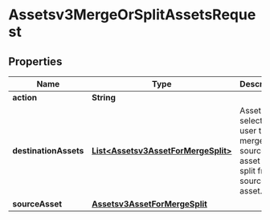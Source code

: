 

# Assetsv3MergeOrSplitAssetsRequest


## Properties

| Name | Type | Description | Notes |
|------------ | ------------- | ------------- | -------------|
|**action** | **String** |  |  [optional] |
|**destinationAssets** | [**List&lt;Assetsv3AssetForMergeSplit&gt;**](Assetsv3AssetForMergeSplit.md) | Assets selected by user to merge with source asset or split from source asset. |  [optional] |
|**sourceAsset** | [**Assetsv3AssetForMergeSplit**](Assetsv3AssetForMergeSplit.md) |  |  [optional] |



